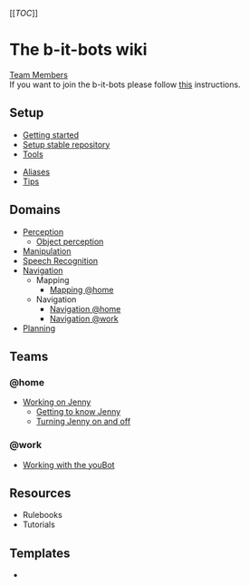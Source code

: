 [[_TOC_]]

# The b-it-bots wiki

[Team Members](members)  
If you want to join the b-it-bots please follow [this](joining) instructions.

## Setup
- [Getting started](setup/getting-started)
- [Setup stable repository](setup/setup-stable)
- [Tools](setup/tools)
* [Aliases](setup/aliases)
* [Tips](setup/tips)

## Domains
- [Perception](/domains/perception/perception)
  - [Object perception](/domains/perception/object-perception)
- [Manipulation](/domains/manipulation/manipulation)
- [Speech Recognition](/domains/speech/speech)
- [Navigation](/domains/navigation/navigation)
  - Mapping
    - [Mapping @home](/domains/navigation/mapping-athome)
  - Navigation
    - [Navigation @home](/domains/navigation/navigation-athome)
    - [Navigation @work](/domains/navigation/navigation-atwork)
- [Planning](domains/planning/planning)

## Teams
### @home
* [Working on Jenny](/athome/jenny/working-on-jenny)
  * [Getting to know Jenny](/athome/jenny/getting-to-know-jenny)
  * [Turning Jenny on and off](/athome/jenny/turning-jenny-on-and-off)

### @work
* [Working with the youBot]()

## Resources
* Rulebooks
* Tutorials

## Templates
*
